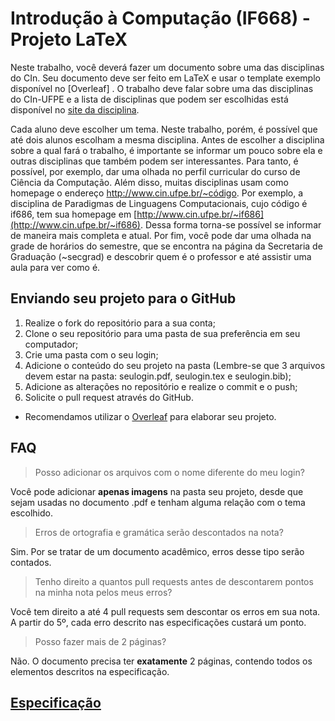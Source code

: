 # Introdução à Computação (IF668) - Projeto LaTeX

Neste trabalho, você deverá fazer um documento sobre uma das disciplinas do CIn. 
Seu documento deve ser feito em LaTeX e usar o template exemplo disponível no [Overleaf] . 
O trabalho deve falar sobre uma das disciplinas do CIn-UFPE e a lista de disciplinas que podem ser escolhidas está disponível no [site da disciplina](https://cin.ufpe.br/~if668). 

Cada aluno deve escolher um tema. Neste trabalho, porém, é possível que até dois alunos escolham a mesma disciplina. Antes de escolher a disciplina sobre a qual fará o trabalho, é importante se informar um pouco sobre ela e outras disciplinas que também podem ser interessantes. Para tanto, é possível, por exemplo, dar uma olhada no perfil curricular do curso de Ciência da Computação. Além disso, muitas disciplinas usam como homepage o endereço http://www.cin.ufpe.br/~código. Por exemplo, a disciplina de Paradigmas de Linguagens Computacionais, cujo código é if686, tem sua homepage em [http://www.cin.ufpe.br/~if686](http://www.cin.ufpe.br/~if686). Dessa forma torna-se possível se informar de maneira mais completa e atual. Por fim, você pode dar uma olhada na grade de horários do semestre, que se encontra na página da Secretaria de Graduação (~secgrad) e descobrir quem é o professor e até assistir uma aula para ver como é. 

## Enviando seu projeto para o GitHub
1. Realize o fork do repositório para a sua conta;
2. Clone o seu repositório para uma pasta de sua preferência em seu computador;
3. Crie uma pasta com o seu login;
4. Adicione o conteúdo do seu projeto na pasta (Lembre-se que 3 arquivos devem estar na pasta: seulogin.pdf, seulogin.tex e seulogin.bib);
5. Adicione as alterações no repositório e realize o commit e o push;
6. Solicite o pull request através do GitHub.

- Recomendamos utilizar o [Overleaf](https://pt.overleaf.com) para elaborar seu projeto.

## FAQ

> Posso adicionar os arquivos com o nome diferente do meu login?

Você pode adicionar **apenas imagens** na pasta seu projeto, desde que sejam usadas no documento .pdf e tenham alguma relação com o tema escolhido.

> Erros de ortografia e gramática serão descontados na nota?

Sim. Por se tratar de um documento acadêmico, erros desse tipo serão contados.

> Tenho direito a quantos pull requests antes de descontarem pontos na minha nota pelos meus erros?

Você tem direito a até 4 pull requests sem descontar os erros em sua nota. A partir do 5º, cada erro descrito nas especificações custará um ponto.

> Posso fazer mais de 2 páginas?

Não. O documento precisa ter **exatamente** 2 páginas, contendo todos os elementos descritos na especificação.

## [Especificação](https://github.com/monitoria-ic-cc-ufpe/Projeto_Latex_2019.2/blob/master/Especifica%C3%A7%C3%A3o.pdf)

